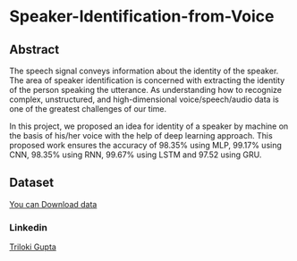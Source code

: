 # Speaker-Identification-from-Voice
## Abstract
The speech signal conveys information about the identity of the speaker. The area of speaker identification is concerned with extracting the identity of the person speaking the utterance. As understanding how to recognize complex, unstructured, and high-dimensional voice/speech/audio data is one of the greatest challenges of our time.

In this project, we proposed an idea for identity of a speaker by machine on the basis of his/her voice with the help of deep learning approach. This proposed work ensures the accuracy of 98.35% using MLP, 99.17% using CNN, 98.35% using RNN, 99.67% using LSTM and 97.52 using GRU.
## Dataset
[You can Download data](https://drive.google.com/open?id=1uj4N6DF2jbnsJfCmdgmuUREgVhvKym-Z)
### Linkedin
[Triloki Gupta](https://www.linkedin.com/in/trilokicse/)
